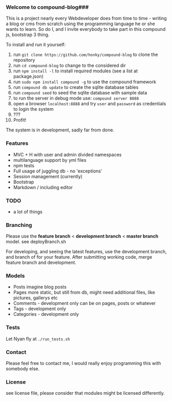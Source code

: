 ### Welcome to compound-blog###

This is a project nearly every Webdeveloper does from time to time - writing a blog or cms from scratch using the programming language he or she wants to learn. So do I, and I invite everybody to take part in this compound js, bootstrap 3 thing.

To install and run it yourself:

1. run  ```git clone https://github.com/honky/compound-blog``` to clone the repository
2. run  ```cd compound-blog``` to change to the considered dir
3. run  ```npm install -l``` to install required modules (see a list at package.json)
4. run  ```sudo npm install compound -g``` to use the compound framework
5. run  ```compound db update``` to create the sqlite database tables
6. run  ```compound seed``` to seed the sqlite database with sample data
7. to run the server in debug mode use:  ```compound server 8888```
8. open a browser ```localhost:8888``` and try  ```user``` and  ```password``` as credentials to login the system
9. ???
10. Profit!

The system is in development, sadly far from done. 

### Features ###

* MVC + H with user and admin divided namespaces
* multilanguage support by yml files
* npm tests
* Full usage of juggling db - no 'exceptions'
* Session management (currently) 
* Bootstrap
* Markdown / including editor

### TODO ###

* a lot of things


### Branching ###

Please use the **feature branch** < **development branch** < **master branch** model.
see deployBranch.sh

For developing, and seeing the latest features, use the development branch, and branch of for your feature.
After submitting working code, merge feature branch and development. 

### Models ###

* Posts
	imagine blog posts
* Pages 
	more static, but still from db, might need additional files, like pictures, gallerys etc
* Comments - development only
	can be on pages, posts or whatever
* Tags - development only
* Categories - development only

### Tests ###

Let Nyan fly at ```./run_tests.sh```

### Contact ###

Please feel free to contact me, I would really enjoy programming this with somebody else.

### License ###

see license file, please consider that modules might be licensed differently.

